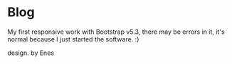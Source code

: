 # Blog

My first responsive work with Bootstrap v5.3, there may be errors in it, it's normal because I just started the software. :)

design. by Enes
